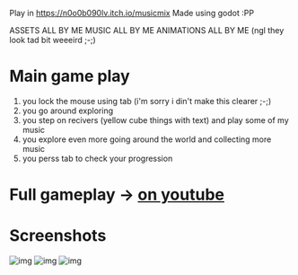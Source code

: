 Play in https://n0o0b090lv.itch.io/musicmix
Made using godot :PP

ASSETS ALL BY ME 
MUSIC ALL BY ME
ANIMATIONS ALL BY ME (ngl they look tad bit weeeird ;-;)

# Main game play
1. you lock the mouse using tab (i'm sorry i din't make this clearer ;-;)
2. you go around exploring
3. you step on recivers (yellow cube things with text) and play some of my music
4. you explore even more going around the world and collecting more music
5. you perss tab to check your progression

# Full gameplay -> [on youtube](https://www.youtube.com/watch?v=4zfsvRqih2I)
# Screenshots 
![img](https://hc-cdn.hel1.your-objectstorage.com/s/v3/38c7263cde27529ad79444604f143330b2e515bb_image.png)
![img](https://hc-cdn.hel1.your-objectstorage.com/s/v3/11a0fd09563c3bb5c99e24645253486dcc11551b_image.png)
![img](https://hc-cdn.hel1.your-objectstorage.com/s/v3/2956daa00d53839748d408451b458a0760f8b72c_image.png)
